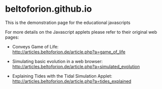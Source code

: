# beltoforion.github.io
This is the demonstration page for the educational javascripts

For more details on the Javascript applets please refer to their original web pages:

- Conveys Game of Life:		
http://articles.beltoforion.de/article.php?a=game_of_life	

- Simulating basic evolution in a web browser:
http://articles.beltoforion.de/article.php?a=simulated_evolution

- Explaining Tides with the Tidal Simulation Applet:			
http://articles.beltoforion.de/article.php?a=tides_explained